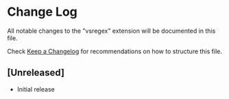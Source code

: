 # Change Log

All notable changes to the "vsregex" extension will be documented in this file.

Check [Keep a Changelog](http://keepachangelog.com/) for recommendations on how to structure this file.

## [Unreleased]

- Initial release